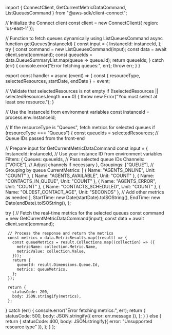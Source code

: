 import { ConnectClient, GetCurrentMetricDataCommand, ListQueuesCommand } from "@aws-sdk/client-connect";

// Initialize the Connect client
const client = new ConnectClient({ region: 'us-east-1' });

// Function to fetch queues dynamically using ListQueuesCommand
async function getQueues(instanceId) {
 const input = {
   InstanceId: instanceId,
 };
 try {
   const command = new ListQueuesCommand(input);
   const data = await client.send(command);
   const queueIds = data.QueueSummaryList.map(queue => queue.Id);
   return queueIds;
 } catch (err) {
   console.error("Error fetching queues:", err);
   throw err;
 }
}

export const handler = async (event) => {
 const { resourceType, selectedResources, startDate, endDate } = event;

 // Validate that selectedResources is not empty
 if (!selectedResources || selectedResources.length === 0) {
   throw new Error("You must select at least one resource.");
 }

 // Use the InstanceId from environment variables
 const instanceId = process.env.InstanceId;

 // If the resourceType is "Queues", fetch metrics for selected queues
 if (resourceType === "Queues") {
   const queueIds = selectedResources; // Queue IDs passed from the front-end

   // Prepare input for GetCurrentMetricDataCommand
   const input = {
     InstanceId: instanceId, // Use your instance ID from environment variables
     Filters: {
       Queues: queueIds, // Pass selected queue IDs
       Channels: ["VOICE"], // Adjust channels if necessary
     },
     Groupings: ["QUEUE"], // Grouping by queue
     CurrentMetrics: [
       { Name: "AGENTS_ONLINE", Unit: "COUNT" },
       { Name: "AGENTS_AVAILABLE", Unit: "COUNT" },
       { Name: "CONTACTS_IN_QUEUE", Unit: "COUNT" },
       { Name: "AGENTS_ERROR", Unit: "COUNT" },
       { Name: "CONTACTS_SCHEDULED", Unit: "COUNT" },
       { Name: "OLDEST_CONTACT_AGE", Unit: "SECONDS" },
       // Add other metrics as needed
     ],
     StartTime: new Date(startDate).toISOString(),
     EndTime: new Date(endDate).toISOString(),
   };

   try {
     // Fetch the real-time metrics for the selected queues
     const command = new GetCurrentMetricDataCommand(input);
     const data = await client.send(command);
     
     // Process the response and return the metrics
     const metrics = data.MetricResults.map((result) => {
       const queueMetrics = result.Collections.map((collection) => ({
         metricName: collection.Metric.Name,
         metricValue: collection.Value,
       }));
       return {
         queueId: result.Dimensions.Queue.Id,
         metrics: queueMetrics,
       };
     });

     return {
       statusCode: 200,
       body: JSON.stringify(metrics),
     };
   } catch (err) {
     console.error("Error fetching metrics:", err);
     return {
       statusCode: 500,
       body: JSON.stringify({ error: err.message }),
     };
   }
 } else {
   return {
     statusCode: 400,
     body: JSON.stringify({ error: "Unsupported resource type" }),
   };
 }
};
